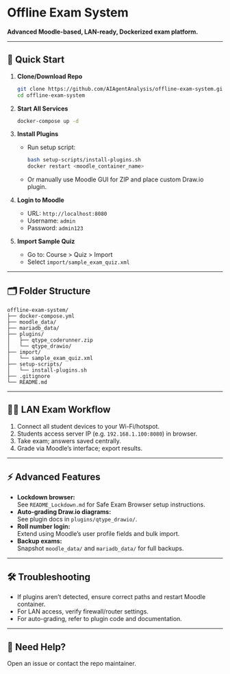 # Offline Exam System

**Advanced Moodle-based, LAN-ready, Dockerized exam platform.**

---

## 🚀 Quick Start

1. **Clone/Download Repo**

   ```bash
   git clone https://github.com/AIAgentAnalysis/offline-exam-system.git
   cd offline-exam-system
   ```

2. **Start All Services**

   ```bash
   docker-compose up -d
   ```

3. **Install Plugins**

   - Run setup script:
     ```bash
     bash setup-scripts/install-plugins.sh
     docker restart <moodle_container_name>
     ```
   - Or manually use Moodle GUI for ZIP and place custom Draw.io plugin.

4. **Login to Moodle**

   - URL: `http://localhost:8080`
   - Username: `admin`
   - Password: `admin123`

5. **Import Sample Quiz**

   - Go to: Course > Quiz > Import
   - Select `import/sample_exam_quiz.xml`

---

## 🗂️ Folder Structure

```plaintext
offline-exam-system/
├── docker-compose.yml
├── moodle_data/
├── mariadb_data/
├── plugins/
│   ├── qtype_coderunner.zip
│   └── qtype_drawio/
├── import/
│   └── sample_exam_quiz.xml
├── setup-scripts/
│   └── install-plugins.sh
├── .gitignore
└── README.md
```

---

## 🧑‍💻 LAN Exam Workflow

1. Connect all student devices to your Wi-Fi/hotspot.
2. Students access server IP (e.g. `192.168.1.100:8080`) in browser.
3. Take exam; answers saved centrally.
4. Grade via Moodle’s interface; export results.

---

## ⚡ Advanced Features

- **Lockdown browser:**  
  See `README_Lockdown.md` for Safe Exam Browser setup instructions.
- **Auto-grading Draw.io diagrams:**  
  See plugin docs in `plugins/qtype_drawio/`.
- **Roll number login:**  
  Extend using Moodle’s user profile fields and bulk import.
- **Backup exams:**  
  Snapshot `moodle_data/` and `mariadb_data/` for full backups.

---

## 🛠️ Troubleshooting

- If plugins aren’t detected, ensure correct paths and restart Moodle container.
- For LAN access, verify firewall/router settings.
- For auto-grading, refer to plugin code and documentation.

---

## 🙋 Need Help?

Open an issue or contact the repo maintainer.
